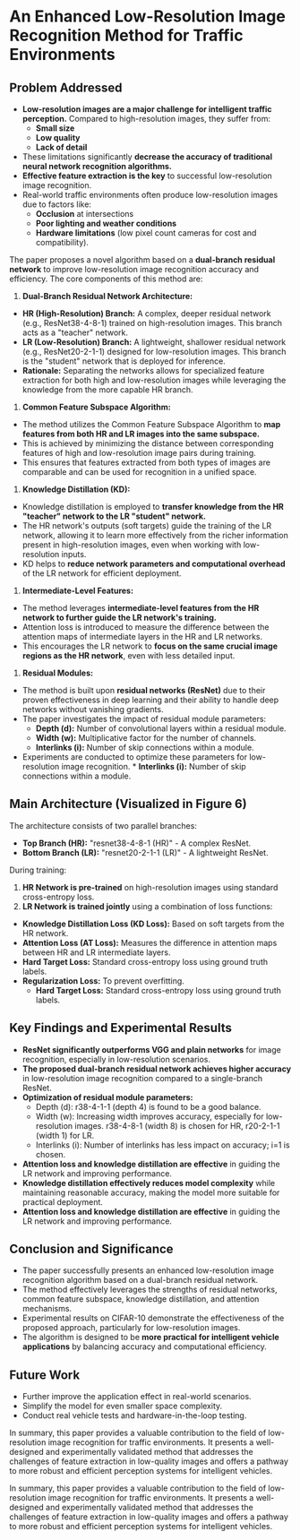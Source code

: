 # An Enhanced Low-Resolution Image Recognition Method for Traffic Environments

## Problem Addressed

* **Low-resolution images are a major challenge for intelligent traffic perception.** Compared to high-resolution images, they suffer from:
  * **Small size**
  * **Low quality**
  * **Lack of detail**
* These limitations significantly **decrease the accuracy of traditional neural network recognition algorithms.**
* **Effective feature extraction is the key** to successful low-resolution image recognition.
* Real-world traffic environments often produce low-resolution images due to factors like:
  * **Occlusion** at intersections
  * **Poor lighting and weather conditions**
  * **Hardware limitations** (low pixel count cameras for cost and compatibility).

The paper proposes a novel algorithm based on a **dual-branch residual network** to improve low-resolution image recognition accuracy and efficiency. The core components of this method are:

1. **Dual-Branch Residual Network Architecture:**
* **HR (High-Resolution) Branch:** A complex, deeper residual network (e.g., ResNet38-4-8-1) trained on high-resolution images. This branch acts as a "teacher" network.
* **LR (Low-Resolution) Branch:** A lightweight, shallower residual network (e.g., ResNet20-2-1-1) designed for low-resolution images. This branch is the "student" network that is deployed for inference.
* **Rationale:** Separating the networks allows for specialized feature extraction for both high and low-resolution images while leveraging the knowledge from the more capable HR branch.

1. **Common Feature Subspace Algorithm:**
* The method utilizes the Common Feature Subspace Algorithm to **map features from both HR and LR images into the same subspace.**
* This is achieved by minimizing the distance between corresponding features of high and low-resolution image pairs during training.
* This ensures that features extracted from both types of images are comparable and can be used for recognition in a unified space.

1. **Knowledge Distillation (KD):**
* Knowledge distillation is employed to **transfer knowledge from the HR "teacher" network to the LR "student" network.**
* The HR network's outputs (soft targets) guide the training of the LR network, allowing it to learn more effectively from the richer information present in high-resolution images, even when working with low-resolution inputs.
* KD helps to **reduce network parameters and computational overhead** of the LR network for efficient deployment.

1. **Intermediate-Level Features:**
* The method leverages **intermediate-level features from the HR network to further guide the LR network's training.**
* Attention loss is introduced to measure the difference between the attention maps of intermediate layers in the HR and LR networks.
* This encourages the LR network to **focus on the same crucial image regions as the HR network**, even with less detailed input.

1. **Residual Modules:**
* The method is built upon **residual networks (ResNet)** due to their proven effectiveness in deep learning and their ability to handle deep networks without vanishing gradients.
* The paper investigates the impact of residual module parameters:
  * **Depth (d):** Number of convolutional layers within a residual module.
  * **Width (w):** Multiplicative factor for the number of channels.
  * **Interlinks (i):** Number of skip connections within a module.
* Experiments are conducted to optimize these parameters for low-resolution image recognition.
        *   **Interlinks (i):** Number of skip connections within a module.
## Main Architecture (Visualized in Figure 6)

The architecture consists of two parallel branches:

* **Top Branch (HR):** "resnet38-4-8-1 (HR)" - A complex ResNet.
* **Bottom Branch (LR):** "resnet20-2-1-1 (LR)" - A lightweight ResNet.

During training:

1. **HR Network is pre-trained** on high-resolution images using standard cross-entropy loss.
2. **LR Network is trained jointly** using a combination of loss functions:
* **Knowledge Distillation Loss (KD Loss):** Based on soft targets from the HR network.
* **Attention Loss (AT Loss):** Measures the difference in attention maps between HR and LR intermediate layers.
* **Hard Target Loss:** Standard cross-entropy loss using ground truth labels.
* **Regularization Loss:** To prevent overfitting.
  * **Hard Target Loss:**  Standard cross-entropy loss using ground truth labels.
## Key Findings and Experimental Results

* **ResNet significantly outperforms VGG and plain networks** for image recognition, especially in low-resolution scenarios.
* **The proposed dual-branch residual network achieves higher accuracy** in low-resolution image recognition compared to a single-branch ResNet.
* **Optimization of residual module parameters:**
  * Depth (d): r38-4-1-1 (depth 4) is found to be a good balance.
  * Width (w): Increasing width improves accuracy, especially for low-resolution images. r38-4-8-1 (width 8) is chosen for HR, r20-2-1-1 (width 1) for LR.
  * Interlinks (i): Number of interlinks has less impact on accuracy; i=1 is chosen.
* **Attention loss and knowledge distillation are effective** in guiding the LR network and improving performance.
* **Knowledge distillation effectively reduces model complexity** while maintaining reasonable accuracy, making the model more suitable for practical deployment.
* **Attention loss and knowledge distillation are effective** in guiding the LR network and improving performance.
## Conclusion and Significance

* The paper successfully presents an enhanced low-resolution image recognition algorithm based on a dual-branch residual network.
* The method effectively leverages the strengths of residual networks, common feature subspace, knowledge distillation, and attention mechanisms.
* Experimental results on CIFAR-10 demonstrate the effectiveness of the proposed approach, particularly for low-resolution images.
* The algorithm is designed to be **more practical for intelligent vehicle applications** by balancing accuracy and computational efficiency.

## Future Work

* Further improve the application effect in real-world scenarios.
* Simplify the model for even smaller space complexity.
* Conduct real vehicle tests and hardware-in-the-loop testing.

In summary, this paper provides a valuable contribution to the field of low-resolution image recognition for traffic environments. It presents a well-designed and experimentally validated method that addresses the challenges of feature extraction in low-quality images and offers a pathway to more robust and efficient perception systems for intelligent vehicles.

In summary, this paper provides a valuable contribution to the field of low-resolution image recognition for traffic environments. It presents a well-designed and experimentally validated method that addresses the challenges of feature extraction in low-quality images and offers a pathway to more robust and efficient perception systems for intelligent vehicles.

